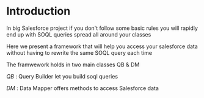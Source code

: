 # Introduction

In big Salesforce project if you don't follow some basic rules you will rapidly end up with SOQL queries spread all around your classes

Here we present a framework that will help you access your salesforce data without having to rewrite the same SOQL query each time

The framwework holds in two main classes QB & DM

*QB* : Query Builder let you build soql queries 

*DM* : Data Mapper offers methods to access Salesforce data
